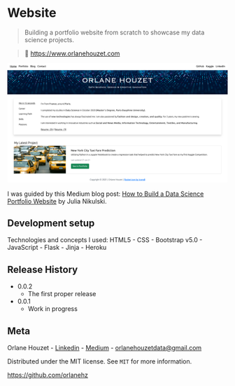 # Website
> Building a portfolio website from scratch to showcase my data science projects. 

> 🔗 https://www.orlanehouzet.com

![](static/img/capture_ecran_website.png)

I was guided by this Medium blog post: 
[How to Build a Data Science Portfolio Website](https://towardsdatascience.com/how-to-build-a-data-science-portfolio-website-335b0f253822) by Julia Nikulski.

## Development setup

Technologies and concepts I used:
HTML5 - CSS - Bootstrap v5.0 - JavaScript - Flask - Jinja - Heroku


## Release History

* 0.0.2
    * The first proper release
* 0.0.1
    * Work in progress

## Meta

Orlane Houzet - [Linkedin](https://www.linkedin.com/in/orlane-houzet/) - [Medium](https://medium.com/@orlane.houzet) - orlanehouzetdata@gmail.com

Distributed under the MIT license. See ``MIT`` for more information.

https://github.com/orlanehz
